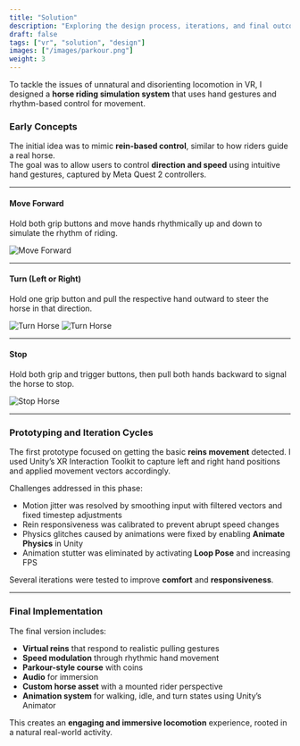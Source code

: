 ```yaml
---
title: "Solution"
description: "Exploring the design process, iterations, and final outcome of the VR Horse Riding project."
draft: false
tags: ["vr", "solution", "design"]
images: ["/images/parkour.png"]
weight: 3
---
```



To tackle the issues of unnatural and disorienting locomotion in VR, I designed a **horse riding simulation system** that uses hand gestures and rhythm-based control for movement.

### Early Concepts

The initial idea was to mimic **rein-based control**, similar to how riders guide a real horse.  
The goal was to allow users to control **direction and speed** using intuitive hand gestures, captured by Meta Quest 2 controllers.

---

#### Move Forward  
Hold both grip buttons and move hands rhythmically up and down to simulate the rhythm of riding.

![Move Forward](/images/f.png)

---

#### Turn (Left or Right)  
Hold one grip button and pull the respective hand outward to steer the horse in that direction.

![Turn Horse](/images/left.png)
![Turn Horse](/images/right.png)

---

#### Stop  
Hold both grip and trigger buttons, then pull both hands backward to signal the horse to stop.

![Stop Horse](/images/b.png)





---
### Prototyping and Iteration Cycles


The first prototype focused on getting the basic **reins movement** detected. I used Unity’s XR Interaction Toolkit to capture left and right hand positions and applied movement vectors accordingly.


Challenges addressed in this phase:

- Motion jitter was resolved by smoothing input with filtered vectors and fixed timestep adjustments  
- Rein responsiveness was calibrated to prevent abrupt speed changes  
- Physics glitches caused by animations were fixed by enabling **Animate Physics** in Unity  
- Animation stutter was eliminated by activating **Loop Pose** and increasing FPS


Several iterations were tested to improve **comfort** and **responsiveness**.


---

### Final Implementation

The final version includes:

- **Virtual reins** that respond to realistic pulling gestures
- **Speed modulation** through rhythmic hand movement
- **Parkour-style course** with coins
- **Audio** for immersion
- **Custom horse asset** with a mounted rider perspective
-  **Animation system** for walking, idle, and turn states using Unity’s Animator



This creates an **engaging and immersive locomotion** experience, rooted in a natural real-world activity.

